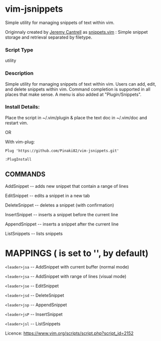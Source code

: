 # vim-jsnippets
Simple utility for managing snippets of text within vim.


Originnaly created by [Jeremy Cantrell](https://www.vim.org/account/profile.php?user_id=11888) as [snippets.vim](https://www.vim.org/scripts/script.php?script_id=2152) : Simple snippet storage and retrieval separated by filetype.

### Script Type

utility
 
### Description

Simple utility for managing snippets of text within vim. Users can add, edit, and delete snippets within vim. Command completion is supported in all places that make sense. A menu is also added at "Plugin/Snippets".


### Install Details:

Place the script in ~/.vim/plugin & place the text doc in ~/.vim/doc and restart vim.

OR

With vim-plug:

`Plug 'https://github.com/Pinaki82/vim-jsnippets.git'`

`:PlugInstall`

## COMMANDS

AddSnippet -- adds new snippet that contain a range of lines

EditSnippet -- edits a snippet in a new tab

DeleteSnippet -- deletes a snippet (with confirmation)

InsertSnippet -- inserts a snippet before the current line

AppendSnippet -- inserts a snippet after the current line

ListSnippets -- lists snippets

# MAPPINGS (<leader> is set to '\', by default)

`<leader>jsa` -- AddSnippet with current buffer (normal mode)

`<leader>jsa` -- AddSnippet with range of lines (visual mode)

`<leader>jse` -- EditSnippet

`<leader>jsd` -- DeleteSnippet

`<leader>jsp` -- AppendSnippet

`<leader>jsP` -- InsertSnippet

`<leader>jsl` -- ListSnippets

Licence: https://www.vim.org/scripts/script.php?script_id=2152
